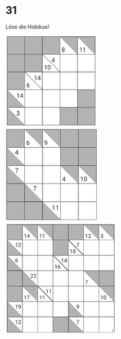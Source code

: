 31
===

Löse die Hidokus!

<img src="raetsel-08-1.png" width="250">
<br/>

<img src="raetsel-08-2.png" width="250">
<br/>

<img src="raetsel-08-3.png" width="300">
<br/>
